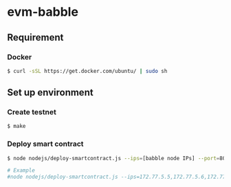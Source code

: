 # evm-babble 

## Requirement
### Docker
```bash
$ curl -sSL https://get.docker.com/ubuntu/ | sudo sh
```
## Set up environment
### Create testnet
```bash
$ make
```
### Deploy smart contract
```bash
$ node nodejs/deploy-smartcontract.js --ips=[babble node IPs] --port=8080 --contract=[smart contract path] --keystore=conf/keystore --pwd=conf/pwd.txt

# Example
#node nodejs/deploy-smartcontract.js --ips=172.77.5.5,172.77.5.6,172.77.5.7,172.77.5.8 --port=8080 --contract=nodejs/Token.sol --keystore=conf/keystore --pwd=conf/pwd.txt 
```